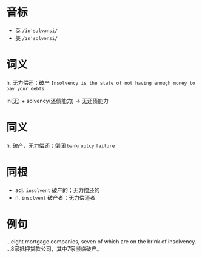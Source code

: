 # 音标

- 英 `/in'sɔlvənsi/`
- 美 `/ɪn'sɑlvənsi/`

# 词义

n. 无力偿还；破产
`Insolvency is the state of not having enough money to pay your debts`



in(无) + solvency(还债能力) → 无还债能力

# 同义

n. 破产，无力偿还；倒闭
`bankruptcy` `failure`

# 同根

- adj. `insolvent` 破产的；无力偿还的
- n. `insolvent` 破产者；无力偿还者

# 例句

...eight mortgage companies, seven of which are on the brink of insolvency.
…8家抵押贷款公司，其中7家濒临破产。


